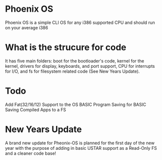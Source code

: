 # Phoenix OS
Phoenix OS is a simple CLI OS for any i386 supported CPU and should run on your average i386
# What is the strucure for code
It has five main folders: boot for the bootloader's code, kernel for the kernel, drivers for display, keyboards, and port support, CPU for interrupts for I/O, and fs for filesystem related code (See New Years Update).
# Todo
Add Fat(32/16/12) Support to the OS
BASIC
Program Saving for BASIC
Saving Compiled Apps to a FS
# New Years Update
A brand new update for Pheonix-OS is planned for the first day of the new year with the purpose of adding in basic USTAR support as a Read-Only FS and a cleaner code base!
